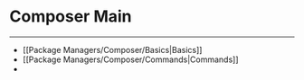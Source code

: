 # Composer Main
***
- [[Package Managers/Composer/Basics|Basics]]
- [[Package Managers/Composer/Commands|Commands]]
- 